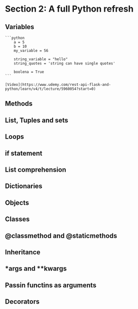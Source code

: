 # Section 2: A full Python refresh

## Variables

    ```python
        a = 5
        b = 10
        my_variable = 56

        string_variable = "hello"
        string_quotes = 'string can have single quotes'

        boolena = True
    ```

    [Video](https://www.udemy.com/rest-api-flask-and-python/learn/v4/t/lecture/5960054?start=0)

## Methods

## List, Tuples and sets

## Loops

## if statement

## List comprehension

## Dictionaries

## Objects

## Classes

## @classmethod and @staticmethods

## Inheritance

## *args and **kwargs

## Passin functins as arguments

## Decorators
